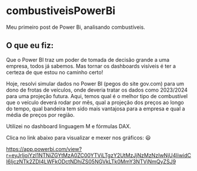# combustiveisPowerBi
Meu primeiro post de Power Bi, analisando combustíveis. 

## O que eu fiz:

Que o Power BI traz um poder de tomada de decisão grande a uma empresa, todos já sabemos. Mas tornar os dashboards visíveis é ter a certeza de que estou no caminho certo!

Hoje, resolvi simular dados no Power BI (pegos do site gov.com) para um dono de frotas de veículos, onde deveria tratar os dados como 2023/2024 para uma projeção futura. Aqui, temos qual é o melhor tipo de combustível que o veículo deverá rodar por mês, qual a projeção dos preços ao longo do tempo, qual bandeira tem sido mais vantajosa para a empresa e qual a média de preços por região.

Utilizei no dashboard linguagem M e fórmulas DAX.

Clica no link abaixo para visualizar e mexer nos gráficos: 😃

https://app.powerbi.com/view?r=eyJrIjoiYzI1NTNiZGYtMzA0ZC00YTViLTgzY2UtMzJjNzMzNzIwNjU4IiwidCI6IjczNTk2ZDI4LWFkODctNDhjZS05NGVkLTk0MmY3NTVjNmQyZSJ9
